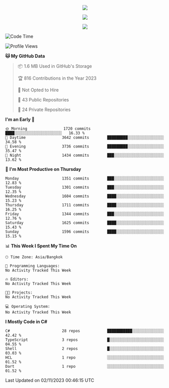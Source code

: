 <p align="center">
  <a href="say-hi.gif"> 
    <img align="center" src="say-hi.gif"/>
  </a>
</p>
<p align="center">
  <a href="https://github.com/htthinh1999">
    <img align="center" src="https://github-readme-stats-kappa-pink.vercel.app/api?username=htthinh1999&show_icons=true&count_private=true&theme=dracula"/>
  </a>
</p>
<p align="center">
  <a href="https://github.com/htthinh1999">
    <img src="https://github-readme-stats-kappa-pink.vercel.app/api/top-langs/?username=htthinh1999&layout=compact&langs_count=6&count_private=true&hide=tsql,hlsl,glsl,shaderlab&theme=dracula"/>
  </a>
</p>

<!--START_SECTION:waka-->
![Code Time](http://img.shields.io/badge/Code%20Time-0%20secs-blue)

![Profile Views](http://img.shields.io/badge/Profile%20Views-0-blue)

**🐱 My GitHub Data** 

> 📦 1.6 MB Used in GitHub's Storage 
 > 
> 🏆 816 Contributions in the Year 2023
 > 
> 🚫 Not Opted to Hire
 > 
> 📜 43 Public Repositories 
 > 
> 🔑 24 Private Repositories 
 > 
**I'm an Early 🐤** 

```text
🌞 Morning                1720 commits        ████░░░░░░░░░░░░░░░░░░░░░   16.33 % 
🌆 Daytime                3642 commits        █████████░░░░░░░░░░░░░░░░   34.58 % 
🌃 Evening                3736 commits        █████████░░░░░░░░░░░░░░░░   35.47 % 
🌙 Night                  1434 commits        ███░░░░░░░░░░░░░░░░░░░░░░   13.62 % 
```
📅 **I'm Most Productive on Thursday** 

```text
Monday                   1351 commits        ███░░░░░░░░░░░░░░░░░░░░░░   12.83 % 
Tuesday                  1301 commits        ███░░░░░░░░░░░░░░░░░░░░░░   12.35 % 
Wednesday                1604 commits        ████░░░░░░░░░░░░░░░░░░░░░   15.23 % 
Thursday                 1711 commits        ████░░░░░░░░░░░░░░░░░░░░░   16.25 % 
Friday                   1344 commits        ███░░░░░░░░░░░░░░░░░░░░░░   12.76 % 
Saturday                 1625 commits        ████░░░░░░░░░░░░░░░░░░░░░   15.43 % 
Sunday                   1596 commits        ████░░░░░░░░░░░░░░░░░░░░░   15.15 % 
```


📊 **This Week I Spent My Time On** 

```text
🕑︎ Time Zone: Asia/Bangkok

💬 Programming Languages: 
No Activity Tracked This Week

🔥 Editors: 
No Activity Tracked This Week

🐱‍💻 Projects: 
No Activity Tracked This Week

💻 Operating System: 
No Activity Tracked This Week
```

**I Mostly Code in C#** 

```text
C#                       28 repos            ███████████░░░░░░░░░░░░░░   42.42 % 
TypeScript               3 repos             █░░░░░░░░░░░░░░░░░░░░░░░░   04.55 % 
Shell                    2 repos             █░░░░░░░░░░░░░░░░░░░░░░░░   03.03 % 
HCL                      1 repo              ░░░░░░░░░░░░░░░░░░░░░░░░░   01.52 % 
Dart                     1 repo              ░░░░░░░░░░░░░░░░░░░░░░░░░   01.52 % 
```




 Last Updated on 02/11/2023 00:46:15 UTC
<!--END_SECTION:waka-->

